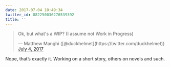 ```yaml
---
date: 2017-07-04 10:49:34
twitter_id: 882250036276539392
title: ''
---
```


<blockquote class="twitter-tweet"><p lang="en" dir="ltr">Ok, but what&#39;s a WIP? (I assume not Work in Progress)</p>&mdash; Matthew Manghi ([@duckhelmet](https://twitter.com/duckhelmet)) <a href="https://twitter.com/duckhelmet/status/882249630876147712?ref_src=twsrc%5Etfw">July 4, 2017</a></blockquote>
<script async src="https://platform.twitter.com/widgets.js" charset="utf-8"></script>

Nope, that’s exactly it. Working on a short story, others on novels and such.
